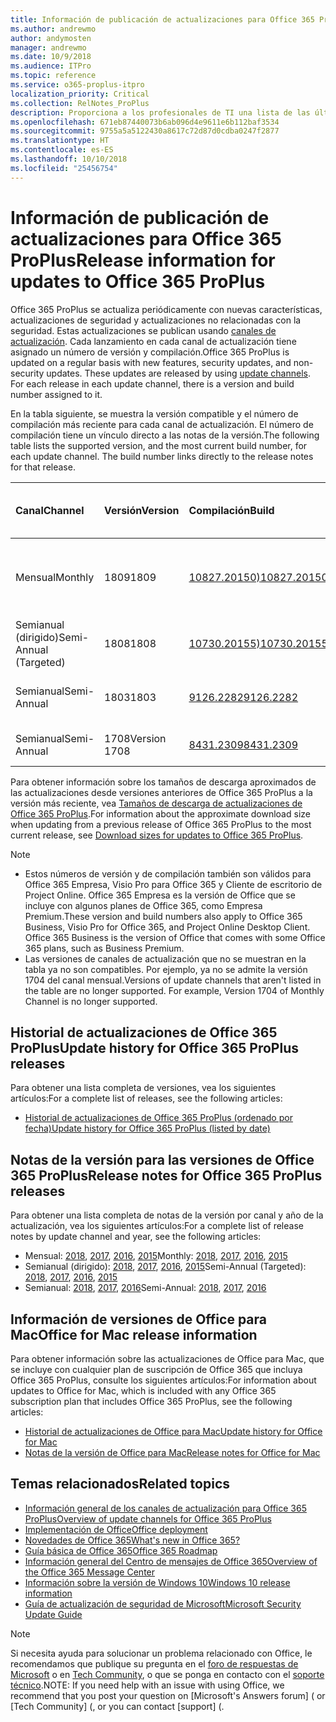 ```yaml
---
title: Información de publicación de actualizaciones para Office 365 ProPlus
ms.author: andrewmo
author: andymosten
manager: andrewmo
ms.date: 10/9/2018
ms.audience: ITPro
ms.topic: reference
ms.service: o365-proplus-itpro
localization_priority: Critical
ms.collection: RelNotes_ProPlus
description: Proporciona a los profesionales de TI una lista de las últimas versiones de Office 365 ProPlus para cada canal de actualización y vínculos a notas de la versión y el historial de actualizaciones
ms.openlocfilehash: 671eb87440073b6ab096d4e9611e6b112baf3534
ms.sourcegitcommit: 9755a5a5122430a8617c72d87d0cdba0247f2877
ms.translationtype: HT
ms.contentlocale: es-ES
ms.lasthandoff: 10/10/2018
ms.locfileid: "25456754"
---
```

# <a name="release-information-for-updates-to-office-365-proplus"></a><span data-ttu-id="40528-103">Información de publicación de actualizaciones para Office 365 ProPlus</span><span class="sxs-lookup"><span data-stu-id="40528-103">Release information for updates to Office 365 ProPlus</span></span>

<span data-ttu-id="40528-p101">Office 365 ProPlus se actualiza periódicamente con nuevas características, actualizaciones de seguridad y actualizaciones no relacionadas con la seguridad. Estas actualizaciones se publican usando [canales de actualización](https://docs.microsoft.com/DeployOffice/overview-of-update-channels-for-office-365-proplus). Cada lanzamiento en cada canal de actualización tiene asignado un número de versión y compilación.</span><span class="sxs-lookup"><span data-stu-id="40528-p101">Office 365 ProPlus is updated on a regular basis with new features, security updates, and non-security updates. These updates are released by using [update channels](https://docs.microsoft.com/DeployOffice/overview-of-update-channels-for-office-365-proplus). For each release in each update channel, there is a version and build number assigned to it.</span></span> 

<span data-ttu-id="40528-p102">En la tabla siguiente, se muestra la versión compatible y el número de compilación más reciente para cada canal de actualización. El número de compilación tiene un vínculo directo a las notas de la versión.</span><span class="sxs-lookup"><span data-stu-id="40528-p102">The following table lists the supported version, and the most current build number, for each update channel. The build number links directly to the release notes for that release.</span></span> 

  
|<span data-ttu-id="40528-109">**Canal**</span><span class="sxs-lookup"><span data-stu-id="40528-109">**Channel**</span></span>|<span data-ttu-id="40528-110">**Versión**</span><span class="sxs-lookup"><span data-stu-id="40528-110">**Version**</span></span>|<span data-ttu-id="40528-111">**Compilación**</span><span class="sxs-lookup"><span data-stu-id="40528-111">**Build**</span></span>|<span data-ttu-id="40528-112">**Fecha de lanzamiento**</span><span class="sxs-lookup"><span data-stu-id="40528-112">**Release date**</span></span>|<span data-ttu-id="40528-113">**Versión compatible hasta**</span><span class="sxs-lookup"><span data-stu-id="40528-113">**Version supported until**</span></span>|
|:-----|:-----|:-----|:-----|:-----|
|<span data-ttu-id="40528-114">Mensual</span><span class="sxs-lookup"><span data-stu-id="40528-114">Monthly</span></span>  <br/> |<span data-ttu-id="40528-115">1809</span><span class="sxs-lookup"><span data-stu-id="40528-115">1809</span></span>  <br/> |[<span data-ttu-id="40528-116">10827.20150)</span><span class="sxs-lookup"><span data-stu-id="40528-116">10827.20150)</span></span>](monthly-channel-2018.md#version-1809-october-9)  <br/> | <span data-ttu-id="40528-117">9 de octubre de 2018</span><span class="sxs-lookup"><span data-stu-id="40528-117">October 9, 2018</span></span>  <br/> |<span data-ttu-id="40528-118">Se ha publicado la versión 1810</span><span class="sxs-lookup"><span data-stu-id="40528-118">Version 1808 is released</span></span> <br/>|
|<span data-ttu-id="40528-119">Semianual (dirigido)</span><span class="sxs-lookup"><span data-stu-id="40528-119">Semi-Annual (Targeted)</span></span>  <br/> |<span data-ttu-id="40528-120">1808</span><span class="sxs-lookup"><span data-stu-id="40528-120">1808</span></span>  <br/> |[<span data-ttu-id="40528-121">10730.20155)</span><span class="sxs-lookup"><span data-stu-id="40528-121">10730.20155)</span></span>](semi-annual-channel-targeted-2018.md#version-1808-october-9)  <br/> | <span data-ttu-id="40528-122">9 de octubre de 2018</span><span class="sxs-lookup"><span data-stu-id="40528-122">October 9, 2018</span></span>  <br/> | <span data-ttu-id="40528-123">13 de marzo de 2019</span><span class="sxs-lookup"><span data-stu-id="40528-123">March 13, 2019</span></span> <br/>|
|<span data-ttu-id="40528-124">Semianual</span><span class="sxs-lookup"><span data-stu-id="40528-124">Semi-Annual</span></span> <br/> |<span data-ttu-id="40528-125">1803</span><span class="sxs-lookup"><span data-stu-id="40528-125">1803</span></span>  <br/> | [<span data-ttu-id="40528-126">9126.2282</span><span class="sxs-lookup"><span data-stu-id="40528-126">9126.2282</span></span>](semi-annual-channel-2018.md#version-1803-october-9) <br/> |<span data-ttu-id="40528-127">9 de octubre de 2018</span><span class="sxs-lookup"><span data-stu-id="40528-127">October 9, 2018</span></span>  <br/> | <span data-ttu-id="40528-128">10 de diciembre de 2019</span><span class="sxs-lookup"><span data-stu-id="40528-128">December 10, 2019</span></span> <br/>|
|<span data-ttu-id="40528-129">Semianual</span><span class="sxs-lookup"><span data-stu-id="40528-129">Semi-Annual</span></span> <br/> |<span data-ttu-id="40528-130">1708</span><span class="sxs-lookup"><span data-stu-id="40528-130">Version 1708</span></span>  <br/> |[<span data-ttu-id="40528-131">8431.2309</span><span class="sxs-lookup"><span data-stu-id="40528-131">8431.2309</span></span>](semi-annual-channel-2018.md#version-1708-october-9)  <br/> |<span data-ttu-id="40528-132">9 de octubre de 2018</span><span class="sxs-lookup"><span data-stu-id="40528-132">October 9, 2018</span></span>  <br/> | <span data-ttu-id="40528-133">13 de marzo de 2019</span><span class="sxs-lookup"><span data-stu-id="40528-133">March 13, 2019</span></span> <br/>|

<span data-ttu-id="40528-134">Para obtener información sobre los tamaños de descarga aproximados de las actualizaciones desde versiones anteriores de Office 365 ProPlus a la versión más reciente, vea [Tamaños de descarga de actualizaciones de Office 365 ProPlus](download-sizes-office365-proplus-updates.md).</span><span class="sxs-lookup"><span data-stu-id="40528-134">For information about the approximate download size when updating from a previous release of Office 365 ProPlus to the most current release, see [Download sizes for updates to Office 365 ProPlus](download-sizes-office365-proplus-updates.md).</span></span>

> [!NOTE]
> - <span data-ttu-id="40528-p103">Estos números de versión y de compilación también son válidos para Office 365 Empresa, Visio Pro para Office 365 y Cliente de escritorio de Project Online. Office 365 Empresa es la versión de Office que se incluye con algunos planes de Office 365, como Empresa Premium.</span><span class="sxs-lookup"><span data-stu-id="40528-p103">These version and build numbers also apply to Office 365 Business, Visio Pro for Office 365, and Project Online Desktop Client. Office 365 Business is the version of Office that comes with some Office 365 plans, such as Business Premium.</span></span>
> - <span data-ttu-id="40528-p104">Las versiones de canales de actualización que no se muestran en la tabla ya no son compatibles. Por ejemplo, ya no se admite la versión 1704 del canal mensual.</span><span class="sxs-lookup"><span data-stu-id="40528-p104">Versions of update channels that aren't listed in the table are no longer supported. For example, Version 1704 of Monthly Channel is no longer supported.</span></span> 


## <a name="update-history-for-office-365-proplus-releases"></a><span data-ttu-id="40528-139">Historial de actualizaciones de Office 365 ProPlus</span><span class="sxs-lookup"><span data-stu-id="40528-139">Update history for Office 365 ProPlus releases</span></span>

<span data-ttu-id="40528-140">Para obtener una lista completa de versiones, vea los siguientes artículos:</span><span class="sxs-lookup"><span data-stu-id="40528-140">For a complete list of releases, see the following articles:</span></span>
 - [<span data-ttu-id="40528-141">Historial de actualizaciones de Office 365 ProPlus (ordenado por fecha)</span><span class="sxs-lookup"><span data-stu-id="40528-141">Update history for Office 365 ProPlus (listed by date)</span></span>](update-history-office365-proplus-by-date.md)

## <a name="release-notes-for-office-365-proplus-releases"></a><span data-ttu-id="40528-142">Notas de la versión para las versiones de Office 365 ProPlus</span><span class="sxs-lookup"><span data-stu-id="40528-142">Release notes for Office 365 ProPlus releases</span></span>

<span data-ttu-id="40528-143">Para obtener una lista completa de notas de la versión por canal y año de la actualización, vea los siguientes artículos:</span><span class="sxs-lookup"><span data-stu-id="40528-143">For a complete list of release notes by update channel and year, see the following articles:</span></span>
 - <span data-ttu-id="40528-144">Mensual: [2018](monthly-channel-2018.md), [2017](monthly-channel-2017.md), [2016](monthly-channel-2016.md), [2015](monthly-channel-2015.md)</span><span class="sxs-lookup"><span data-stu-id="40528-144">Monthly: [2018](monthly-channel-2018.md), [2017](monthly-channel-2017.md), [2016](monthly-channel-2016.md), [2015](monthly-channel-2015.md)</span></span>
 - <span data-ttu-id="40528-145">Semianual (dirigido): [2018](semi-annual-channel-targeted-2018.md), [2017](semi-annual-channel-targeted-2017.md), [2016](semi-annual-channel-targeted-2016.md), [2015](semi-annual-channel-targeted-2015.md)</span><span class="sxs-lookup"><span data-stu-id="40528-145">Semi-Annual (Targeted): [2018](semi-annual-channel-targeted-2018.md), [2017](semi-annual-channel-targeted-2017.md), [2016](semi-annual-channel-targeted-2016.md), [2015](semi-annual-channel-targeted-2015.md)</span></span>
 - <span data-ttu-id="40528-146">Semianual: [2018](semi-annual-channel-2018.md), [2017](semi-annual-channel-2017.md), [2016](semi-annual-channel-2016.md)</span><span class="sxs-lookup"><span data-stu-id="40528-146">Semi-Annual: [2018](semi-annual-channel-2018.md), [2017](semi-annual-channel-2017.md), [2016](semi-annual-channel-2016.md)</span></span>

## <a name="office-for-mac-release-information"></a><span data-ttu-id="40528-147">Información de versiones de Office para Mac</span><span class="sxs-lookup"><span data-stu-id="40528-147">Office for Mac release information</span></span>

<span data-ttu-id="40528-148">Para obtener información sobre las actualizaciones de Office para Mac, que se incluye con cualquier plan de suscripción de Office 365 que incluya Office 365 ProPlus, consulte los siguientes artículos:</span><span class="sxs-lookup"><span data-stu-id="40528-148">For information about updates to Office for Mac, which is included with any Office 365 subscription plan that includes Office 365 ProPlus, see the following articles:</span></span>
 - [<span data-ttu-id="40528-149">Historial de actualizaciones de Office para Mac</span><span class="sxs-lookup"><span data-stu-id="40528-149">Update history for Office for Mac</span></span>](update-history-office-for-mac.md)
 - [<span data-ttu-id="40528-150">Notas de la versión de Office para Mac</span><span class="sxs-lookup"><span data-stu-id="40528-150">Release notes for Office for Mac</span></span>](release-notes-office-for-mac.md)


## <a name="related-topics"></a><span data-ttu-id="40528-151">Temas relacionados</span><span class="sxs-lookup"><span data-stu-id="40528-151">Related topics</span></span>

- [<span data-ttu-id="40528-152">Información general de los canales de actualización para Office 365 ProPlus</span><span class="sxs-lookup"><span data-stu-id="40528-152">Overview of update channels for Office 365 ProPlus</span></span>](https://docs.microsoft.com/DeployOffice/overview-of-update-channels-for-office-365-proplus)
- [<span data-ttu-id="40528-153">Implementación de Office</span><span class="sxs-lookup"><span data-stu-id="40528-153">Office deployment</span></span>](https://docs.microsoft.com/deployoffice/)
- [<span data-ttu-id="40528-154">Novedades de Office 365</span><span class="sxs-lookup"><span data-stu-id="40528-154">What's new in Office 365?</span></span>](https://support.office.com/article/95c8d81d-08ba-42c1-914f-bca4603e1426)
- [<span data-ttu-id="40528-155">Guía básica de Office 365</span><span class="sxs-lookup"><span data-stu-id="40528-155">Office 365 Roadmap</span></span>](https://products.office.com/business/office-365-roadmap)
- [<span data-ttu-id="40528-156">Información general del Centro de mensajes de Office 365</span><span class="sxs-lookup"><span data-stu-id="40528-156">Overview of the Office 365 Message Center</span></span>](https://support.office.com/article/38fb3333-bfcc-4340-a37b-deda509c2093)
- [<span data-ttu-id="40528-157">Información sobre la versión de Windows 10</span><span class="sxs-lookup"><span data-stu-id="40528-157">Windows 10 release information</span></span>](https://www.microsoft.com/itpro/windows-10/release-information)
- [<span data-ttu-id="40528-158">Guía de actualización de seguridad de Microsoft</span><span class="sxs-lookup"><span data-stu-id="40528-158">Microsoft Security Update Guide</span></span>](https://portal.msrc.microsoft.com/)

> [!NOTE]
> <span data-ttu-id="40528-159">Si necesita ayuda para solucionar un problema relacionado con Office, le recomendamos que publique su pregunta en el [foro de respuestas de Microsoft](https://answers.microsoft.com/) o en [Tech Community](https://techcommunity.microsoft.com/), o que se ponga en contacto con el [soporte técnico](https://support.microsoft.com/contactus).</span><span class="sxs-lookup"><span data-stu-id="40528-159">NOTE: If you need help with an issue with using Office, we recommend that you post your question on [Microsoft's Answers forum] ([](https://answers.microsoft.com/) or [Tech Community] ([](https://techcommunity.microsoft.com/), or you can contact [support] ([](https://support.microsoft.com/contactus).</span></span>
